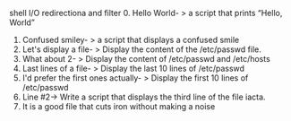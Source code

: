shell I/O redirectiona and filter
0. Hello World- > a script that prints “Hello, World”
1. Confused smiley- >  a script that displays a confused smile
2. Let's display a file- > Display the content of the /etc/passwd file.
3. What about 2- > Display the content of /etc/passwd and /etc/hosts 
4. Last lines of a file- > Display the last 10 lines of /etc/passwd
5.  I'd prefer the first ones actually- > Display the first 10 lines of /etc/passwd
6. Line #2-> Write a script that displays the third line of the file iacta.
7. It is a good file that cuts iron without making a noise
